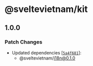 # @sveltevietnam/kit

## 1.0.0

### Patch Changes

- Updated dependencies [[`5a4f681`](https://github.com/sveltevietnam/sveltevietnam.dev/commit/5a4f681f39fb5b9ea7aea2acea57e18d77d4a065)]:
  - @sveltevietnam/i18n@0.1.0
